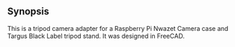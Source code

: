 ## Synopsis

This is a tripod camera adapter for a Raspberry Pi Nwazet Camera case and Targus Black Label tripod stand.  It was designed in FreeCAD.
